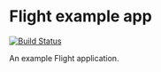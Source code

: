 # Flight example app

[![Build Status](https://travis-ci.org/flightjs/example-app.png?branch=master)](http://travis-ci.org/flightjs/example-app)

An example Flight application.
